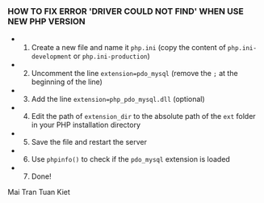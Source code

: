 ### HOW TO FIX ERROR 'DRIVER COULD NOT FIND' WHEN USE NEW PHP VERSION

- 1. Create a new file and name it `php.ini` (copy the content of `php.ini-development` or `php.ini-production`)

- 2. Uncomment the line `extension=pdo_mysql` (remove the `;` at the beginning of the line)

- 3. Add the line `extension=php_pdo_mysql.dll` (optional)

- 4. Edit the path of `extension_dir` to the absolute path of the `ext` folder in your PHP installation directory

- 5. Save the file and restart the server

- 6. Use `phpinfo()` to check if the `pdo_mysql` extension is loaded

- 7. Done!

Mai Tran Tuan Kiet
